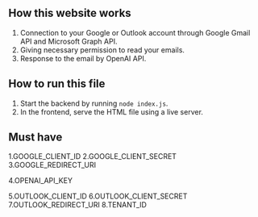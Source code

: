 ## How this website works

1. Connection to your Google or Outlook account through Google Gmail API and Microsoft Graph API.
2. Giving necessary permission to read your emails.
3. Response to the email by OpenAI API.

## How to run this file 

1. Start the backend by running `node index.js`.
2. In the frontend, serve the HTML file using a live server.
   
##  Must have 

1.GOOGLE_CLIENT_ID
2.GOOGLE_CLIENT_SECRET
3.GOOGLE_REDIRECT_URI

4.OPENAI_API_KEY

5.OUTLOOK_CLIENT_ID
6.OUTLOOK_CLIENT_SECRET
7.OUTLOOK_REDIRECT_URI
8.TENANT_ID
